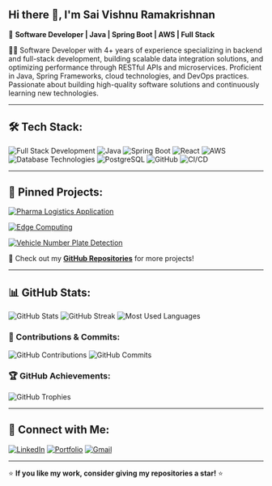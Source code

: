 ## Hi there 👋, I'm Sai Vishnu Ramakrishnan

🚀 **Software Developer | Java | Spring Boot | AWS | Full Stack**  

👨‍💻 Software Developer with 4+ years of experience specializing in backend and full-stack development, building scalable data integration solutions, and optimizing performance through RESTful APIs and microservices. Proficient in Java, Spring Frameworks, cloud technologies, and DevOps practices. Passionate about building high-quality software solutions and continuously learning new technologies.

---
## 🛠️ Tech Stack:

![Full Stack Development](https://img.shields.io/badge/Full_Stack_Development-000000?style=for-the-badge&logo=googlechrome&logoColor=white)
![Java](https://img.shields.io/badge/Java-ED8B00?style=for-the-badge&logo=openjdk&logoColor=white)
![Spring Boot](https://img.shields.io/badge/Spring_Boot-6DB33F?style=for-the-badge&logo=spring&logoColor=white)
![React](https://img.shields.io/badge/React-20232A?style=for-the-badge&logo=react&logoColor=61DAFB)
![AWS](https://img.shields.io/badge/AWS-FF9900?style=for-the-badge&logo=amazonaws&logoColor=white)
![Database Technologies](https://img.shields.io/badge/Database_Technologies-4479A1?style=for-the-badge&logo=databricks&logoColor=white)
![PostgreSQL](https://img.shields.io/badge/PostgreSQL-316192?style=for-the-badge&logo=postgresql&logoColor=white)
![GitHub](https://img.shields.io/badge/GitHub-181717?style=for-the-badge&logo=github&logoColor=white)
![CI/CD](https://img.shields.io/badge/CI%2FCD-2F74C0?style=for-the-badge&logo=github-actions&logoColor=white)

---

## 📌 Pinned Projects:

[![Pharma Logistics Application](https://github-readme-stats.vercel.app/api/pin/?username=saivishnuramakrishnan&repo=PharmaLogisticsApplication&theme=radical)](https://github.com/SaiVishnuRamakrishnan/PharmaLogisticsApplication)

[![Edge Computing](https://github-readme-stats.vercel.app/api/pin/?username=saivishnuramakrishnan&repo=Edge_Computing&theme=radical)](https://github.com/SaiVishnuRamakrishnan/Edge_Computing)

[![Vehicle Number Plate Detection](https://github-readme-stats.vercel.app/api/pin/?username=saivishnuramakrishnan&repo=Vehicle-Number-Plate-Detection&theme=radical)](https://github.com/SaiVishnuRamakrishnan/Vehicle-Number-Plate-Detection)


🔗 Check out my **[GitHub Repositories](https://github.com/SaiVishnuRamakrishnan?tab=repositories)** for more projects!

---

## 📊 GitHub Stats:

![GitHub Stats](https://github-readme-stats.vercel.app/api?username=saivishnuramakrishnan&show_icons=true&theme=radical)
![GitHub Streak](https://streak-stats.demolab.com?user=saivishnuramakrishnan&theme=radical)
![Most Used Languages](https://github-readme-stats.vercel.app/api/top-langs/?username=saivishnuramakrishnan&layout=compact&theme=radical)

### 🚀 Contributions & Commits:
![GitHub Contributions](https://github-contributor-stats.vercel.app/api?username=saivishnuramakrishnan&theme=radical)
![GitHub Commits](https://github-readme-streak-stats.herokuapp.com?user=saivishnuramakrishnan&theme=radical)

### 🏆 GitHub Achievements:
![GitHub Trophies](https://github-profile-trophy.vercel.app/?username=saivishnuramakrishnan&theme=radical)

---

## 🔗 Connect with Me:

[![LinkedIn](https://img.shields.io/badge/LinkedIn-0A66C2?style=for-the-badge&logo=linkedin&logoColor=white)](https://www.linkedin.com/in/saivishnur/)
[![Portfolio](https://img.shields.io/badge/Portfolio-000?style=for-the-badge&logo=google-chrome&logoColor=white)](https://saivishnuramakrishnan.github.io/)
[![Gmail](https://img.shields.io/badge/Gmail-D14836?style=for-the-badge&logo=gmail&logoColor=white)](mailto:saivishnuramakrishnan@gmail.com)

---

⭐ **If you like my work, consider giving my repositories a star!** ⭐
